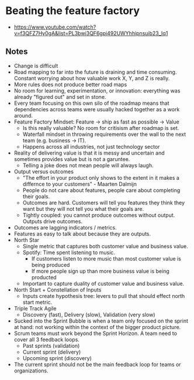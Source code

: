 # Beating the feature factory

* <https://www.youtube.com/watch?v=f3QFZ7Hy0gA&list=PL3bwi3QF6gpi492UWYhhipnsuib23_Iq1>

## Notes

* Change is difficult
* Road mapping to far into the future is draining and time consuming. Constant worrying about how valuable work X, Y, and Z is really.
* More rules does not produce better road maps
* No room for learning, experimentation, or innovation: everything was already "figured out" and set in stone.
* Every team focusing on this own silo of the roadmap means that dependencies across teams were usually hacked together as a work around.
* Feature Factory Mindset: Feature -> ship as fast as possible -> Value
  * Is this really valuable? No room for critisism after roadmap is set.
  * Waterfall mindset in throwing requirements over the wall to the next team (e.g. business -> IT).
  * Happens across all industries, not just technology sector
* Reality of delivering value is that it is messy and uncertain and sometimes provides value but is not a garuntee.
  * Telling a joke does not mean people will always laugh.
* Output versus outcomes
  * "The effort in your product only shows to the extent in it makes a differnce to your customers" - Maarten Dalmijn
  * People do not care about features, people care about completing their goals.
  * Outcomes are hard. Customers will tell you features they think they want but they will not tell you what their goals are.
  * Tightly coupled: you cannot produce outcomes without output. Outputs drive outcomes.
* Outcomes are lagging indicators / metrics.
* Features as easy to talk about because they are outputs.
* North Star
  * Single metric that captures both customer value and business value.
  * Spotify: Time spent listening to music.
    * If customers listen to more music than most customer value is being produced
    * If more people sign up than more business value is being producted
  * Important to capture duality of customer value and business value.
* North Start + Constellation of Inputs
  * Inputs create hypothesis tree: levers to pull that should effect north start metric.
* Triple Track Agile
  * Discovery (fast), Delivery (slow), Validation (very slow)
* Sucked into the Sprint Bubble is when a team only focused on the sprint at hand: not working within the context of the bigger product picture.
* Scrum teams must work beyond the Sprint Horizon. A team need to cover all 3 feedback loops.
  * Past sprints (validation)
  * Current sprint (delivery)
  * Upcoming sprint (discovery)
* The current sprint should not be the main feedback loop for teams or organizations.
